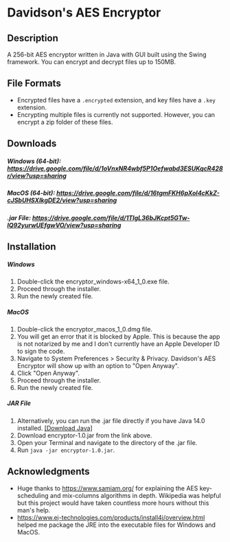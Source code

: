 # Davidson's AES Encryptor
## Description
A 256-bit AES encryptor written in Java with GUI built using the Swing framework. You can encrypt and decrypt files up to 150MB.

## File Formats
- Encrypted files have a `.encrypted` extension, and key files have a `.key` extension.
- Encrypting multiple files is currently not supported. However, you can encrypt a zip folder of these files.

## Downloads
##### Windows (64-bit): https://drive.google.com/file/d/1oVnxNR4wbf5P1Oefwabd3ESUKqcR428r/view?usp=sharing
##### MacOS (64-bit): https://drive.google.com/file/d/16tgmFKH6pXol4cKkZ-cJSbUHSXIkgDE2/view?usp=sharing
##### .jar File: https://drive.google.com/file/d/1TIgL36bJKcpt5GTw-lQ92yurwUEfgwVO/view?usp=sharing

## Installation
##### Windows
1. Double-click the encryptor_windows-x64_1_0.exe file.
2. Proceed through the installer.
3. Run the newly created file.

##### MacOS
1. Double-click the encryptor_macos_1_0.dmg file.
2. You will get an error that it is blocked by Apple. This is because the app is not notarized by me and I don't currently have an Apple Developer ID to sign the code.
3. Navigate to System Preferences > Security & Privacy. Davidson's AES Encryptor will show up with an option to "Open Anyway".
4. Click "Open Anyway".
5. Proceed through the installer.
6. Run the newly created file.

##### JAR File
1. Alternatively, you can run the .jar file directly if you have Java 14.0 installed. [[Download Java]](https://www.oracle.com/java/technologies/javase-jdk14-downloads.html)
2. Download encryptor-1.0.jar from the link above.
3. Open your Terminal and navigate to the directory of the .jar file.
4. Run `java -jar encryptor-1.0.jar`.

## Acknowledgments
- Huge thanks to https://www.samiam.org/ for explaining the AES key-scheduling and mix-columns algorithms in depth. Wikipedia was helpful but this project would have taken countless more hours without this man's help.
- https://www.ej-technologies.com/products/install4j/overview.html helped me package the JRE into the executable files for Windows and MacOS.
